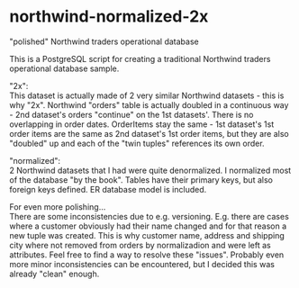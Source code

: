 # northwind-normalized-2x
"polished" Northwind traders operational database

This is a PostgreSQL script for creating a traditional Northwind traders operational database sample.

"2x":
<br/>
This dataset is actually made of 2 very similar Northwind datasets - this is why "2x". Northwind "orders" table is actually doubled in a continuous way - 2nd dataset's orders "continue" on the 1st datasets'. There is no overlapping in order dates. OrderItems stay the same - 1st dataset's 1st order items are the same as 2nd dataset's 1st order items, but they are also "doubled" up and each of the "twin tuples" references its own order.

"normalized":
<br/>
2 Northwind datasets that I had were quite denormalized. I normalized most of the database "by the book". Tables have their primary keys, but also foreign keys defined. ER database model is included.

For even more polishing...
<br/>
There are some inconsistencies due to e.g. versioning. E.g. there are cases where a customer obviously had their name changed and for that reason a new tuple was created. This is why customer name, address and shipping city where not removed from orders by normalizadion and were left as attributes. Feel free to find a way to resolve these "issues". 
Probably even more minor inconsistencies can be encountered, but I decided this was already "clean" enough.

<br/>
